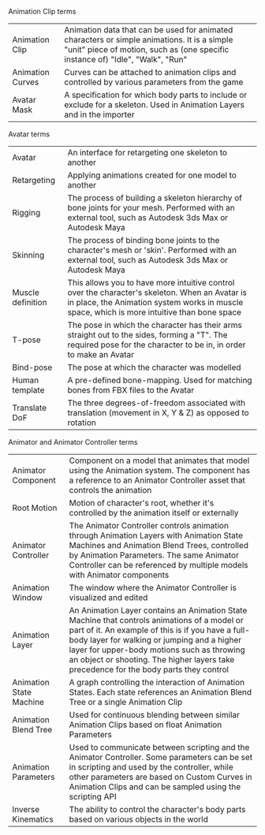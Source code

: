 Animation Clip terms

|                  |                                                              |
| ---------------- | ------------------------------------------------------------ |
| Animation Clip   | Animation data that can be used for animated characters or simple animations. It is a simple "unit" piece of motion, such as (one specific instance of) "Idle", "Walk", "Run" |
| Animation Curves | Curves can be attached to animation clips and controlled by various parameters from the game |
| Avatar Mask      | A specification for which body parts to include or exclude for a skeleton. Used in Animation Layers and in the importer |

Avatar terms

|                   |                                                              |
| ----------------- | ------------------------------------------------------------ |
| Avatar            | An interface for retargeting one skeleton to another         |
| Retargeting       | Applying animations created for one model to another         |
| Rigging           | The process of building a skeleton hierarchy of bone joints for your mesh. Performed with an external tool, such as Autodesk 3ds Max or Autodesk Maya |
| Skinning          | The process of binding bone joints to the character's mesh or 'skin'. Performed with an external tool, such as Autodesk 3ds Max or Autodesk Maya |
| Muscle definition | This allows you to have more intuitive control over the character's skeleton. When an Avatar is in place, the Animation system works in muscle space, which is more intuitive than bone space |
| T-pose            | The pose in which the character has their arms straight out to the sides, forming a "T". The required pose for the character to be in, in order to make an Avatar |
| Bind-pose         | The pose at which the character was modelled                 |
| Human template    | A pre-defined bone-mapping. Used for matching bones from FBX files to the Avatar |
| Translate DoF     | The three degrees-of-freedom associated with translation (movement in X, Y & Z) as opposed to rotation |

Animator and Animator Controller terms

|                         |                                                              |
| ----------------------- | ------------------------------------------------------------ |
| Animator Component      | Component on a model that animates that model using the Animation system. The component has a reference to an Animator Controller asset that controls the animation |
| Root Motion             | Motion of character's root, whether it's controlled by the animation itself or externally |
| Animator Controller     | The Animator Controller controls animation through Animation Layers with Animation State Machines and Animation Blend Trees, controlled by Animation Parameters. The same Animator Controller can be referenced by  multiple models with Animator components |
| Animation Window        | The window where the Animator Controller is visualized and edited |
| Animation Layer         | An Animation Layer contains an Animation State Machine that controls animations of a model or part of it. An example of this is if you have a full-body layer for walking or jumping and a higher layer for upper-body motions such as throwing an object or shooting. The higher layers take precedence for the body parts they control |
| Animation State Machine | A graph controlling the interaction of Animation States. Each state references an Animation Blend Tree or a single Animation Clip |
| Animation Blend Tree    | Used for continuous blending between similar Animation Clips based on float Animation Parameters |
| Animation Parameters    | Used to communicate between scripting and the Animator Controller. Some parameters can be set in scripting and used by the controller, while other parameters are based on Custom Curves in Animation Clips and can be sampled using the scripting API |
| Inverse Kinematics      | The ability to control the character's body parts based on various objects in the world |

